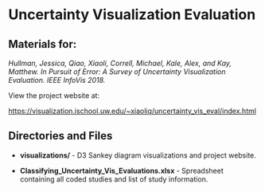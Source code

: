 # Uncertainty Visualization Evaluation
## Materials for:

  *Hullman, Jessica, Qiao, Xiaoli, Correll, Michael, Kale, Alex, and Kay, Matthew. In Pursuit of Error: A Survey of Uncertainty Visualization Evaluation. IEEE InfoVis 2018.* 

View the project website at: 

<a href="https://visualization.ischool.uw.edu/~xiaoliq/uncertainty_vis_eval/index.html">https://visualization.ischool.uw.edu/~xiaoliq/uncertainty_vis_eval/index.html</a>


## Directories and Files

  - **visualizations/** - D3 Sankey diagram visualizations and project website.

  - **Classifying_Uncertainty_Vis_Evaluations.xlsx** - Spreadsheet containing all coded studies and list of study information. 
